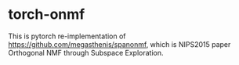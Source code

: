# torch-onmf
This is pytorch re-implementation of https://github.com/megasthenis/spanonmf, which is NIPS2015 paper Orthogonal NMF through Subspace Exploration.
